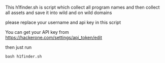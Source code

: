 This h1finder.sh is script which collect all program names and then collect all assets and save it into wild and on wild domains 

please replace your username and api key in this script

You can get your API key from https://hackerone.com/settings/api_token/edit  

then just run

``bash h1finder.sh``
